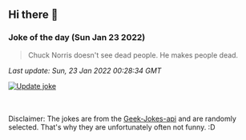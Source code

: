 ## Hi there 👋

### Joke of the day (Sun Jan 23 2022)
<!-- joke -->
>Chuck Norris doesn't see dead people. He makes people dead.
<!-- /joke -->

*Last update: Sun, 23 Jan 2022 00:28:34 GMT*

[![Update joke](https://github.com/nclskfm/nclskfm/actions/workflows/joke.yml/badge.svg)](https://github.com/nclskfm/nclskfm/actions/workflows/joke.yml)

<br><br>
Disclaimer: The jokes are from the [Geek-Jokes-api](https://github.com/sameerkumar18/geek-joke-api) and are randomly selected. That's why they are unfortunately often not funny. :D
